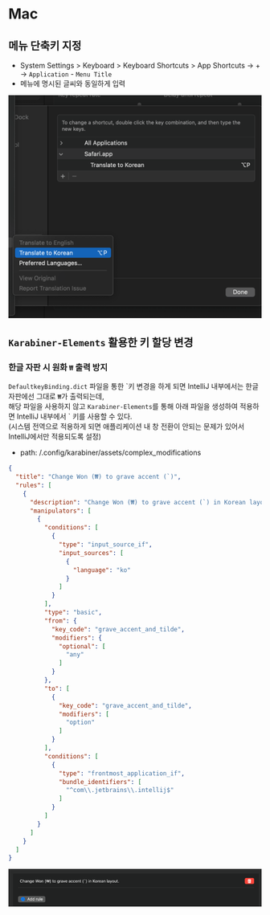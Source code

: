 # Mac

## 메뉴 단축키 지정

- System Settings > Keyboard > Keyboard Shortcuts > App Shortcuts -> + -> `Application` - `Menu Title`
- 메뉴에 명시된 글씨와 동일하게 입력

![img.png](../image/menu-shortcut.png)

## `Karabiner-Elements` 활용한 키 할당 변경

### 한글 자판 시 원화 `₩` 출력 방지

`DefaultkeyBinding.dict` 파일을 통한 \`키 변경을 하게 되면 IntelliJ 내부에서는 한글 자판에선 그대로 `₩`가 출력되는데,  
해당 파일을 사용하지 않고 `Karabiner-Elements`를 통해 아래 파일을 생성하여 적용하면 IntelliJ 내부에서 ` 키를 사용할 수 있다.  
(시스템 전역으로 적용하게 되면 애플리케이션 내 창 전환이 안되는 문제가 있어서 IntelliJ에서만 적용되도록 설정)

- path: /.config/karabiner/assets/complex_modifications

```json
{
  "title": "Change Won (₩) to grave accent (`)",
  "rules": [
    {
      "description": "Change Won (₩) to grave accent (`) in Korean layout.",
      "manipulators": [
        {
          "conditions": [
            {
              "type": "input_source_if",
              "input_sources": [
                {
                  "language": "ko"
                }
              ]
            }
          ],
          "type": "basic",
          "from": {
            "key_code": "grave_accent_and_tilde",
            "modifiers": {
              "optional": [
                "any"
              ]
            }
          },
          "to": [
            {
              "key_code": "grave_accent_and_tilde",
              "modifiers": [
                "option"
              ]
            }
          ],
          "conditions": [
            {
              "type": "frontmost_application_if",
              "bundle_identifiers": [
                "^com\\.jetbrains\\.intellij$"
              ]
            }
          ]
        }
      ]
    }
  ]
}
```

![img.png](../image/karabiner.png)
